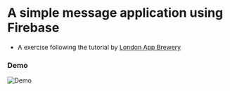 # A simple message application using Firebase
* A exercise following the tutorial by [London App Brewery](https://www.londonappbrewery.com/)

### Demo
![Demo](https://github.com/km1230/simplemessageapp/blob/master/demo.gif?raw=true "Demo")

